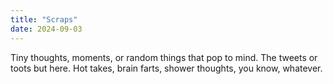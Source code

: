 ```yaml
---
title: "Scraps"
date: 2024-09-03
---
```

Tiny thoughts, moments, or random things that pop to mind. The tweets or toots but here. Hot takes, brain farts, shower thoughts, you know, whatever.
